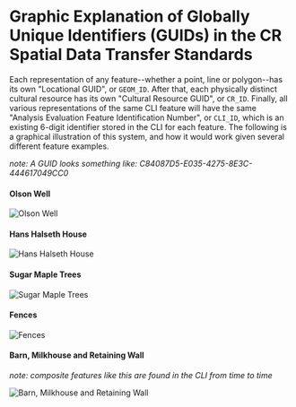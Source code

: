 # Graphic Explanation of Globally Unique Identifiers (GUIDs) in the CR Spatial Data Transfer Standards

Each representation of any feature--whether a point, line or polygon--has its own "Locational GUID", or `GEOM_ID`. After that, each physically distinct cultural resource has its own "Cultural Resource GUID", or `CR_ID`. Finally, all various representations of the same CLI feature will have the same "Analysis Evaluation Feature Identification Number", or `CLI_ID`, which is an existing 6-digit identifier stored in the CLI for each feature. The following is a graphical illustration of this system, and how it would work given several different feature examples.

_note: A GUID looks something like: C84087D5-E035-4275-8E3C-444617049CC0_


#### Olson Well
![Olson Well](https://github.com/legiongis/clitoolbox/raw/master/docs/img/OlsonWell.JPG "Olson Well")


#### Hans Halseth House
![Hans Halseth House](https://github.com/legiongis/clitoolbox/raw/master/docs/img/HansHalsethHouses.JPG "Halseth House")


#### Sugar Maple Trees
![Sugar Maple Trees](https://github.com/legiongis/clitoolbox/raw/master/docs/img/SugarMapleTrees.JPG "Sugar Maple Trees")


#### Fences
![Fences](https://github.com/legiongis/clitoolbox/raw/master/docs/img/Fences.JPG "Fences")


#### Barn, Milkhouse and Retaining Wall 
_note: composite features like this are found in the CLI from time to time_

  ![Barn, Milkhouse and Retaining Wall](https://github.com/legiongis/clitoolbox/raw/master/docs/img/BarnMilkhs.JPG "Barn, Milkhouse")

